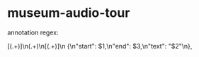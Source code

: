 # museum-audio-tour



annotation regex:

\[(.+)\]\n(.+)\n\[(.+)\]\n
{\n"start": $1,\n"end": $3,\n"text": "$2"\n},